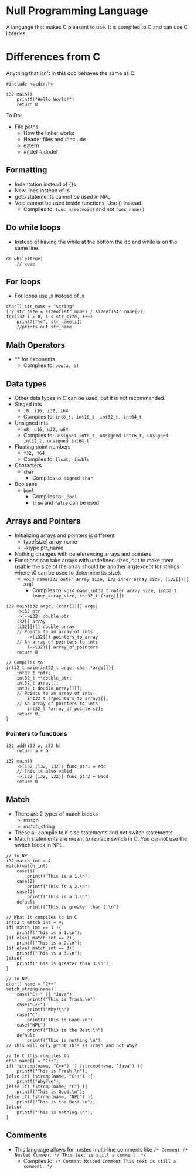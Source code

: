 # Null Programming Language
A language that makes C pleasant to use. It is compiled to C and can use C libraries.

# Differences from C
Anything that isn't in this doc behaves the same as C.

```
#include <stdio.h>

i32 main()
    printf("Hello World!")
    return 0
```

To Do:
- File paths
    - How the linker works
    - Header files and #include
    - extern
    - #ifdef #idndef

## Formatting
- Indentation instead of {}s
- New lines instead of ;s
- goto statements cannot be used in NPL
- Void cannot be used inside functions. Use () instead.
    - Compiles to: `func_name(void)` and not `func_name()`

## Do while loops
- Instead of having the while at the bottom the do and while is on the same line.

```
do while(true)
    // code
```

## For loops
- For loops use ,s instead of ;s

```
char[] str_name = "string"
i32 str_size = sizeof(str_name) / sizeof(str_name[0])
for(i32 i = 0, i < str_size, i++)
    printf("%c", str_name[i])
    //prints out str_name
```

## Math Operators
- ** for exponents
    - Compiles to: `pow(a, b)`

## Data types
- Other data types in C can be used, but it is not recommended.
- Singed ints
    - `i8, i16, i32, i64`
    - Compiles to: `int8_t, int16_t, int32_t, int64_t`
- Unsigned ints
    - `u8, u16, u32, u64`
    - Compiles to: `unsigned int8_t, unsigned int16_t, unsigned int32_t, unsigned int64_t`
- Floating point numbers
    - `f32, f64`
    - Compiles to: `float, double`
- Characters
    - `char`
        - Compiles to: `signed char`
- Booleans
    - `bool`
        - Compiles to: `_Bool`
        - `true` and `false` can be used

## Arrays and Pointers
- Initializing arrays and pointers is different
    - type[size] array_name
    - ->type ptr_name
- Nothing changes with dereferencing arrays and pointers
- Functions can take arrays with undefined sizes, but to make them usable the size of the array should be another arg(except for strings where \0 can be used to determine its size).
    - `void name(i32 outer_array_size, i32 inner_array_size, (i32[])[] arg)`
        - Compiles to: `void name(int32_t outer_array_size, int32_t inner_array_size, int32_t (*arg)[])`

```
i32 main(i32 argc, (char[])[] args)
    ->i32 ptr
    ->(->i32) double_ptr
    i32[] array
    (i32[])[] double_array
    // Points to an array of ints
        ->(i32[]) pointers_to_array
    // An array of pointers to ints
        (->i32)[] array_of_pointers
    return 0

// Compiles to
int32_t main(int32_t argc, char *args[]){
    int32_t *ptr;
    int32_t **double_ptr;
    int32_t array[];
    int32_t double_array[][];
    // Points to an array of ints
        int32_t (*pointers_to_array)[];
    // An array of pointers to ints
        int32_t *array_of_pointers[];
    return 0;
}
```

### Pointers to functions

```
i32 add(i32 a, i32 b)
    return a + b

i32 main()
    ->(i32 (i32, i32)) func_ptr1 = add
    // This is also valid
    ->(i32 (i32, i32)) func_ptr2 = &add
    return 0
```

## Match
- There are 2 types of match blocks
    - match
    - match_string
- These all compile to if else statements and not switch statements.
- Match statements are meant to replace switch in C. You cannot use the switch block in NPL.

```
// In NPL
i32 match_int = 4
match(match_int)
    case(1)
        printf("This is a 1.\n")
    case(2)
        printf("This is a 2.\n")
    case(3)
        printf("This is a 3.\n")
    default
        printf("This is greater than 3.\n")

// What it compiles to in C
int32_t match_int = 4;
if( match_int == 1 ){
    printf("This is a 1.\n");
}if else( match_int == 2){
    printf("This is a 2.\n");
}if else( match_int == 3){
    printf("This is a 3.\n");
}else{
    printf("This is greater than 3.\n");
}
```

```
// In NPL
char[] name = "C++"
match_string(name)
    case("C++" || "Java")
        printf("This is Trash.\n")
    case("C++")
        printf("Why?\n")
    case("C")
        printf("This is Good.\n")
    case("NPL")
        printf("This is the Best.\n")
    default
        printf("This is nothing.\n")
// This will only print This is Trash and not Why?

// In C this compiles to
char name[] = "C++";
if( !strcmp(name, "C++") || !strcmp(name, "Java") ){
    printf("This is Trash.\n");
}else if( !strcmp(name, "C++") ){
    printf("Why?\n");
}else if( !strcmp(name, "C") ){
    printf("This is Good.\n");
}else if( !strcmp(name, "NPL") ){
    printf("This is the Best.\n");
}else{
    printf("This is nothing.\n");
}
```

## Comments
- This language allows for nested multi-line comments like `/* Comment /* Nested Comment */ This text is still a comment. */`
    - Compiles to: `/* Comment Nested Comment This text is still a comment. */`
